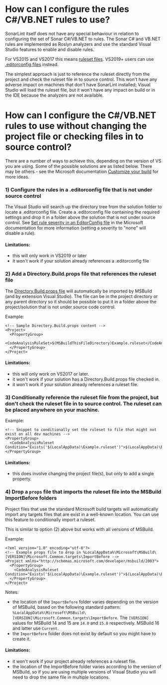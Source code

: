 # How can I configure the rules C#/VB.NET rules to use?

SonarLint itself does not have any special behaviour in relation to configuring the set of Sonar C#/VB.NET to rules. The Sonar C# and VB.NET rules are implemented as Roslyn analyzers and use the standard Visual Studio features to enable and disable rules. 

For VS2015 and VS2017 this means [ruleset files](https://docs.microsoft.com/en-us/visualstudio/code-quality/using-rule-sets-to-group-code-analysis-rules?view=vs-2019). VS2019+ users can use [.editorconfig files](https://docs.microsoft.com/en-us/visualstudio/code-quality/use-roslyn-analyzers?view=vs-2019#set-rule-severity-in-an-editorconfig-file) instead.

The simplest approach is just to reference the ruleset directly from the project and check the ruleset file in to source control. This won't have any adverse impact on machines that don't have SonarLint installed; Visual Studio will load the ruleset file, but it won't have any impact on build or in the IDE because the analyzers are not available.

# How can I configure the C#/VB.NET rules to use without changing the project file or checking files in to source control?
 
There are a number of ways to achieve this, depending on the version of VS you are using. Some of the possible solutions are as listed below. There may be others - see the Microsoft documentation [Customize your build](https://docs.microsoft.com/en-us/visualstudio/msbuild/customize-your-build?view=vs-2019) for more ideas.

### 1) Configure the rules in a .editorconfig file that is not under source control
The Visual Studio will search up the directory tree from the solution folder to locate a .editorconfig file. Create a .editorconfig file containing the required settings and drop it in a folder above the solution that is not under source control.
See [Set rule severity in an EditorConfig file](https://docs.microsoft.com/en-us/visualstudio/code-quality/use-roslyn-analyzers?view=vs-2019#set-rule-severity-in-an-editorconfig-file) in the Microsoft documentation for more information (setting a severity to "none" will disable a rule).

#### Limitations:
* this will only work in VS2019 or later
* it won't work if your solution already references a .editorconfig file

### 2) Add a Directory.Build.props file that references the ruleset file
The [Directory.Build.props file](https://docs.microsoft.com/en-us/visualstudio/msbuild/customize-your-build?view=vs-2017) will automatically be imported by MSBuild (and by extension Visual Studio). The file can be in the project directory or any parent directory so it should be possible to put it in a folder above the project/solution that is not under source code control.

Example:
```
<!-- Sample Directory.Build.props content -->
<Project>
  <PropertyGroup>
    <CodeAnalysisRuleSet>$(MSBuildThisFileDirectory)Example.ruleset</CodeAnalysisRuleSet>
  </PropertyGroup>
</Project>
```

#### Limitations:
* this will only work on VS2017 or later.
* it won't work if your solution has a Directory.Build.props file checked in.
* it won't work if your solution already references a ruleset file.

### 3) Conditionally reference the ruleset file from the project, but don't check the ruleset file in to source control. The ruleset can be placed anywhere on your machine.

Example:
```
<!-- Snippet to conditionally set the ruleset to file that might not exist on all dev machines -->
<PropertyGroup>
  <CodeAnalysisRuleset Condition="Exists('$(LocalAppData)\Example.ruleset')">$(LocalAppData)\Example.ruleset</CodeAnalysisRuleset>
</PropertyGroup>
```

#### Limitations:
* this does involve changing the project file(s), but only to add a single property.

### 4) Drop a `props` file that imports the ruleset file into the MSBuild ImportBefore folders
Project files that use the standard Microsoft build targets will automatically import any targets files that are exist in a well-known location. You can use this feature to conditionally import a ruleset.

This is similar to option (2) above but works with all versions of MSBuild.

Example:
```
<?xml version="1.0" encoding="utf-8"?>
<!-- Example props file to drop in %LocalAppData%\Microsoft\MSBuild\[VERSION]\Microsoft.Common.targets\ImportBefore -->
<Project xmlns="http://schemas.microsoft.com/developer/msbuild/2003">
  <PropertyGroup>
    <CodeAnalysisRuleset Condition="Exists('$(LocalAppData)\Example.ruleset')">$(LocalAppData)\Example.ruleset</CodeAnalysisRuleset>
  </PropertyGroup>
</Project>
```

Notes:
* the location of the `ImportBefore` folder varies depending on the version of MSBuild, based on the following standard pattern:
`%LocalAppData%\Microsoft\MSBuild\[VERSION]\Microsoft.Common.targets\ImportBefore`.
The `[VERSION]` values for MSBuild 14 and 15 are `14.0` and `15.0` respectively. MSBuild 16 and latter use `Current`.
* the `ImportBefore` folder does not exist by default so you might have to create it.

#### Limitations:
* it won't work if your project already references a ruleset file.
* the location of the ImportBefore folder varies according to the version of MSBuild, so if you are using multiple versions of Visual Studio you will need to drop the same file in multiple locations.
